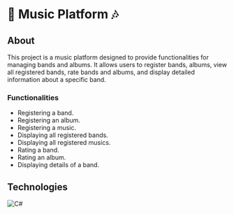 # 🎵 Music Platform 🎶

## About
This project is a music platform designed to provide functionalities for managing bands and albums. It allows users to register bands, albums, view all registered bands, rate bands and albums, and display detailed information about a specific band.

### Functionalities
- Registering a band.
- Registering an album.
- Registering a music.
- Displaying all registered bands.
- Displaying all registered musics.
- Rating a band.
- Rating an album.
- Displaying details of a band.

## Technologies
![C#](https://img.shields.io/badge/C%23-239120?style=for-the-badge&logo=c-sharp&logoColor=white)
